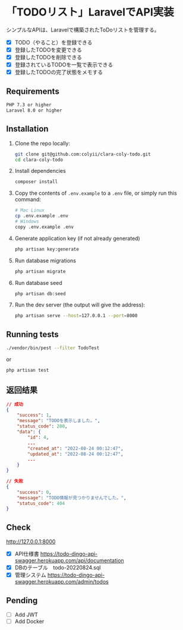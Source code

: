 # 「TODOリスト」LaravelでAPI実装


シンプルなAPIは、Laravelで構築されたToDoリストを管理する。
- [x] TODO（やること）を登録できる
- [x] 登録したTODOを変更できる
- [x] 登録したTODOを削除できる
- [x] 登録されているTODOを一覧で表示できる
- [x] 登録したTODOの完了状態をメモする

## Requirements
```sh
PHP 7.3 or higher
Laravel 8.0 or higher
```

## Installation

1. Clone the repo locally:
    ```sh
    git clone git@github.com:colyii/clara-coly-todo.git
    cd clara-coly-todo
    ```

2. Install dependencies
    ```sh
    composer install
    ```

3. Copy the contents of `.env.example` to a `.env` file, or simply run this command:

    ```bash
    # Mac Linux
    cp .env.example .env
    # Windows
    copy .env.example .env
    ```

4. Generate application key (if not already generated)
    ```sh
    php artisan key:generate
    ```

5. Run database migrations
    ```sh
    php artisan migrate
    ```

6. Run database seed
    ```sh
    php artisan db:seed
    ```

7. Run the dev server (the output will give the address):
    ```sh
    php artisan serve --host=127.0.0.1 --port=8000
    ```

## Running tests
```sh
./vendor/bin/pest --filter TodoTest
```
or
```sh
php artisan test
```

## 返回结果

```json
// 成功
{
    "success": 1,
    "message": "TODOを表示しました。",
    "status_code": 200,
    "data": {
        "id": 4,
        ...
        "created_at": "2022-08-24 00:12:47",
        "updated_at": "2022-08-24 00:12:47",
        ...
    }
}

// 失败
{
    "success": 0,
    "message": "TODO情報が見つかりませんでした。",
    "status_code": 404
}
```


## Check
http://127.0.0.1:8000

- [x] API仕様書 https://todo-dingo-api-swagger.herokuapp.com/api/documentation
- [x] DBのテーブル　todo-20220824.sql
- [x] 管理システム https://todo-dingo-api-swagger.herokuapp.com/admin/todos

## Pending

- [ ] Add JWT
- [ ] Add Docker
